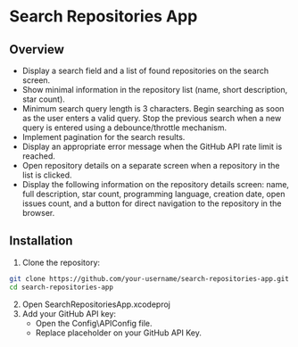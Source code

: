 # Search Repositories App

## Overview

- Display a search field and a list of found repositories on the search screen.
- Show minimal information in the repository list (name, short description, star count).
- Minimum search query length is 3 characters. Begin searching as soon as the user enters a valid query. Stop the previous search when a new query is entered using a debounce/throttle mechanism.
- Implement pagination for the search results.
- Display an appropriate error message when the GitHub API rate limit is reached.
- Open repository details on a separate screen when a repository in the list is clicked.
- Display the following information on the repository details screen: name, full description, star count, programming language, creation date, open issues count, and a button for direct navigation to the repository in the browser.

## Installation

1. Clone the repository:
```sh
git clone https://github.com/your-username/search-repositories-app.git
cd search-repositories-app
```
2. Open SearchRepositoriesApp.xcodeproj
3. Add your GitHub API key:
    - Open the Config\APIConfig file.
    - Replace placeholder on your GitHub API Key.

